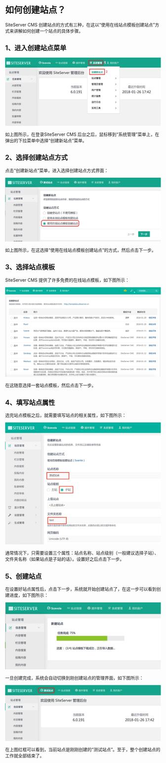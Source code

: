 # 如何创建站点？

SiteServer CMS 创建站点的方式有三种，在这以“使用在线站点模板创建站点”方式来讲解如何创建一个站点的具体步骤。

## 1、进入创建站点菜单

![](./images/246.jpg)

如上图所示，在登录SiteServer CMS 后台之后，鼠标移到“系统管理”菜单上，在弹出的下拉菜单中选择“创建新站点”菜单。

## 2、选择创建站点方式

点击“创建新站点”菜单，进入选择创建站点方式界面：

![](./images/247.jpg)

如上图所示，在这选择“使用在线站点模板创建站点”的方式，然后点击下一步。

## 3、选择站点模板

SiteServer CMS 提供了许多免费的在线站点模板，如下图所示：

![](./images/248.jpg)

在这随意选择一套站点模板，然后点击下一步。

## 4、填写站点属性

选完站点模板之后，就需要填写站点的相关属性，如下图所示：

![](./images/249.jpg)

通常情况下，只需要设置三个属性：站点名称、站点级别（一般建议选择子站）、文件夹名称（如果站点是子站的话）。设置好之后点击下一步。

## 5、创建站点

在设置好站点属性后，点击下一步，系统就开始创建站点了，在这一步可以看到创建进度，如下图所示：

![](./images/250.jpg)

一旦创建完成，系统会自动切换到刚创建站点的管理界面，如下图所示：

![](./images/251.jpg)

在上图红框可以看到，当前站点是刚刚创建的“测试站点”。至于，整个创建站点的工作就全部结束了。